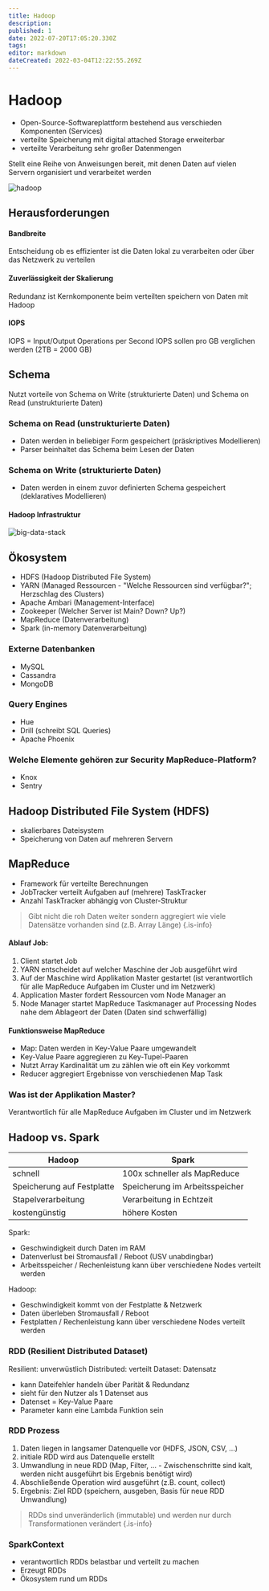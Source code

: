 ```yaml
---
title: Hadoop
description: 
published: 1
date: 2022-07-20T17:05:20.330Z
tags: 
editor: markdown
dateCreated: 2022-03-04T12:22:55.269Z
---
```


# Hadoop
- Open-Source-Softwareplattform bestehend aus verschieden Komponenten (Services)
- verteilte Speicherung mit digital attached Storage erweiterbar
- verteilte Verarbeitung sehr großer Datenmengen

Stellt eine Reihe von Anweisungen bereit, mit denen Daten auf vielen Servern organisiert und verarbeitet werden

![hadoop](hadoop.png)

## Herausforderungen

#### Bandbreite
Entscheidung ob es effizienter ist die Daten lokal zu verarbeiten oder über das Netzwerk zu verteilen

#### Zuverlässigkeit der Skalierung
Redundanz ist Kernkomponente beim verteilten speichern von Daten mit Hadoop

#### IOPS
IOPS = Input/Output Operations per Second
IOPS sollen pro GB verglichen werden (2TB = 2000 GB)

## Schema
Nutzt vorteile von Schema on Write (strukturierte Daten) und Schema on Read (unstrukturierte Daten)
### Schema on Read (unstrukturierte Daten)
- Daten werden in beliebiger Form gespeichert (präskriptives Modellieren)
- Parser beinhaltet das Schema beim Lesen der Daten

### Schema on Write (strukturierte Daten)
- Daten werden in einem zuvor definierten Schema gespeichert (deklaratives Modellieren)

#### Hadoop Infrastruktur
![big-data-stack](big-data-stack.png)

## Ökosystem
- HDFS (Hadoop Distributed File System)
- YARN (Managed Ressourcen - "Welche Ressourcen sind verfügbar?"; Herzschlag des Clusters)
- Apache Ambari (Management-Interface)
- Zookeeper (Welcher Server ist Main? Down? Up?)
- MapReduce (Datenverarbeitung)
- Spark (in-memory Datenverarbeitung)

### Externe Datenbanken
- MySQL
- Cassandra
- MongoDB

### Query Engines
- Hue 
- Drill (schreibt SQL Queries)
- Apache Phoenix

### Welche Elemente gehören zur Security MapReduce-Platform?
- Knox
- Sentry

## Hadoop Distributed File System (HDFS)
- skalierbares Dateisystem
- Speicherung von Daten auf mehreren Servern

## MapReduce
- Framework für verteilte Berechnungen
- JobTracker verteilt Aufgaben auf (mehrere) TaskTracker
- Anzahl TaskTracker abhängig von Cluster-Struktur

> Gibt nicht die roh Daten weiter sondern aggregiert wie viele Datensätze vorhanden sind (z.B. Array Länge)
{.is-info}

#### Ablauf Job:
1. Client startet Job
1. YARN entscheidet auf welcher Maschine der Job ausgeführt wird
1. Auf der Maschine wird Applikation Master gestartet (ist verantwortlich für alle MapReduce Aufgaben im Cluster und im Netzwerk)
1. Application Master fordert Ressourcen vom Node Manager an
1. Node Manager startet MapReduce Taskmanager auf Processing Nodes nahe dem Ablageort der Daten (Daten sind schwerfällig)

#### Funktionsweise MapReduce
- Map: Daten werden in Key-Value Paare umgewandelt
- Key-Value Paare aggregieren zu Key-Tupel-Paaren
- Nutzt Array Kardinalität um zu zählen wie oft ein Key vorkommt
- Reducer aggregiert Ergebnisse von verschiedenen Map Task

### Was ist der Applikation Master?
Verantwortlich für alle MapReduce Aufgaben im Cluster und im Netzwerk

## Hadoop vs. Spark

Hadoop | Spark
---------|----------
schnell | 100x schneller als MapReduce
Speicherung auf Festplatte | Speicherung im Arbeitsspeicher
Stapelverarbeitung | Verarbeitung in Echtzeit
kostengünstig | höhere Kosten 

Spark:
- Geschwindigkeit durch Daten im RAM
- Datenverlust bei Stromausfall / Reboot (USV unabdingbar)
- Arbeitsspeicher / Rechenleistung kann über verschiedene Nodes verteilt werden

Hadoop:
- Geschwindigkeit kommt von der Festplatte & Netzwerk
- Daten überleben Stromausfall / Reboot
- Festplatten / Rechenleistung kann über verschiedene Nodes verteilt werden


### RDD (Resilient Distributed Dataset)
Resilient: unverwüstlich
Distributed: verteilt
Dataset: Datensatz

- kann Dateifehler handeln über Parität & Redundanz
- sieht für den Nutzer als 1 Datenset aus
- Datenset = Key-Value Paare 
- Parameter kann eine Lambda Funktion sein

### RDD Prozess
1. Daten liegen in langsamer Datenquelle vor (HDFS, JSON, CSV, ...)
1. initiale RDD wird aus Datenquelle erstellt
1. Umwandlung in neue RDD (Map, Filter, ... - Zwischenschritte sind kalt, werden nicht ausgeführt bis Ergebnis benötigt wird)
1. Abschließende Operation wird ausgeführt (z.B. count, collect)
1. Ergebnis: Ziel RDD (speichern, ausgeben, Basis für neue RDD Umwandlung)

> RDDs sind unveränderlich (immutable) und werden nur durch Transformationen verändert
{.is-info}
### SparkContext 
- verantwortlich RDDs belastbar und verteilt zu machen
- Erzeugt RDDs
- Ökosystem rund um RDDs